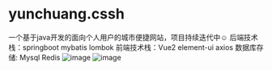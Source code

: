 # yunchuang.cssh
一个基于java开发的面向个人用户的城市便捷网站，项目持续迭代中☺
后端技术栈：springboot mybatis lombok 
前端技术栈：Vue2 element-ui axios
数据库存储: Mysql Redis 
![image](https://user-images.githubusercontent.com/101254599/233832437-9f98f6fd-5b49-4d99-bab9-5b32a192f309.png)
![image](https://user-images.githubusercontent.com/101254599/233832459-ca915e2c-0732-4aca-bb97-1704cbdc4e89.png)